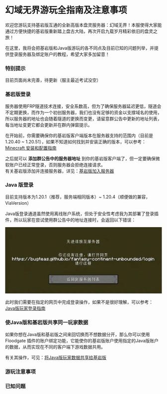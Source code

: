 # 幻域无界游玩全指南及注意事项
欢迎您游玩支持基岩版互通的全新高版本盘灵服务器：幻域无界！本服使得大家能通过方便快捷的基岩版重新踏上盘古大陆，再次开启九载岁月精彩依旧的盘灵之旅！

在这里，我将会把基岩版和Java版游玩的各不同点及目前已知的问题列举，并提供登录服务器及绑定账户的教程，希望大家多加留意！

### 特别提示

目前页面尚未完善，待更新（服主最近考试没空）

### 基岩版登录

服务器使用FRP隧道技术连接，安全系数高，但为了确保服务器延迟更低，隧道会不定期更换，而作为一个初创服务器，我们也没有足够的资金以支撑域名的使用，所以服务器的地址也会随着隧道的更换而变更，请留意群公告中更新的地址列表，每当地址变更它都会更新并在群内弹窗提示。

在开始前，你需要确保你的基岩版客户端版本在服务器支持的范围内（目前是1.20.40 ~ 1.20.51），如果不知道如何找到并安装正确的版本，可以参考：[Minecraft 安装和配置指南](./../1919810/MCGuide/)

之后就可以 **添加群公告中的服务器地址** 到你的基岩版客户端了，但一定要确保微软账户已经正常登录，否则服务器会拒绝连接请求。\
有关基岩版添加并连接服务器，详见：[基岩版加入服务器](./../1919810/MCGuide/connect/bedrock.js)

### Java 版登录

目前支持版本为1.20.1（推荐，服务端相同版本）~ 1.20.4（顺便做的兼容，ViaVersion）

Java版登录通道虽然使用离线账户系统，但处于安全性考虑我为其部署了登录插件，所以玩家在尝试使用群公告中的地址连接时，会返回以下错误：

![](./documents/JERefused.webp)

此时我们需要在指定的网页中完成登录操作，如果不是很好理解，可以参考：[Java版玩家登录指南](./documents/webauth.md)

### 使Java版和基岩版共享同一玩家数据

如果你想在Java版和基岩版之间来回切换而不想数据分开，那么你可以使用 Floodgate 插件的账户绑定功能，它能使你的基岩版账户使用指定的Java版账户的数据，从而实现在不同的客户端下游戏数据共用。

有关其操作，可见：[将Java版玩家数据共享给基岩版](./documents/linkaccount.md)

### 游玩注意事项



### 已知问题



